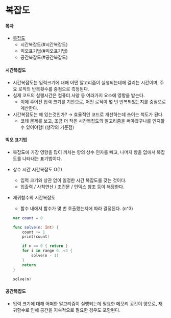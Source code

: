# 복잡도

#### 목차

* [복잡도](undefined-2.md#복잡도)
  * 시간복잡도(#시간복잡도)
  * 빅오표기법(#빅오표기법)
  * 공간복잡도(#공간복잡도)



#### 시간복잡도

* 시간복잡도는 입력크기에 대해 어떤 알고리즘이 실행되는데에 걸리는 시간이며, 주요 로직의 반복횟수를 중점으로 측정된다.
* 실제 코드의 실행시간은 컴퓨터 사양 등 여러가지 요소에 영향을 받는다.
  * 이에 주어진 입력 크기를 기반으로, 어떤 로직이 몇 번 반복되었는지를 중점으로 계산한다.
* 시간복잡도는 왜 있는것인가? → 효율적인 코드로 개선하는데 쓰이는 척도가 된다.
  * 코테 문제를 보고, 조금 더 작은 시간복잡도의 알고리즘을 써야겠구나를 인지할 수 있어야함! (생각의 기준점)

#### 빅오 표기법

* 복잡도에 가장 영향을 많이 끼치는 항의 상수 인자를 빼고, 나머지 항을 없애서 복잡도를 나타내는 표기법이다.
* 상수 시간 시간복잡도 O(1)
  * 입력 크기와 상관 없이 일정한 시간 복잡도를 갖는 것이다.
  * 입출력 / 사칙연산 / 조건문 / 인덱스 참조 등이 해당한다.
*   재귀함수의 시간복잡도

    * 함수 내에서 함수가 몇 번 호출했는지에 따라 결정된다. (n^3)

    ```swift
    var count = 0

    func solve(n: Int) {
        count += 1
        print(count)

        if n == 0 { return }
        for i in range 0..<3 {
            solve(n - 1)
        }
        return
    }

    solve(n)
    ```

#### 공간복잡도

* 입력 크기에 대해 어떠한 알고리즘이 실행되는데 필요한 메모리 공간이 양으로, 재귀함수로 인해 공간을 지속적으로 필요한 경우도 포함된다.
